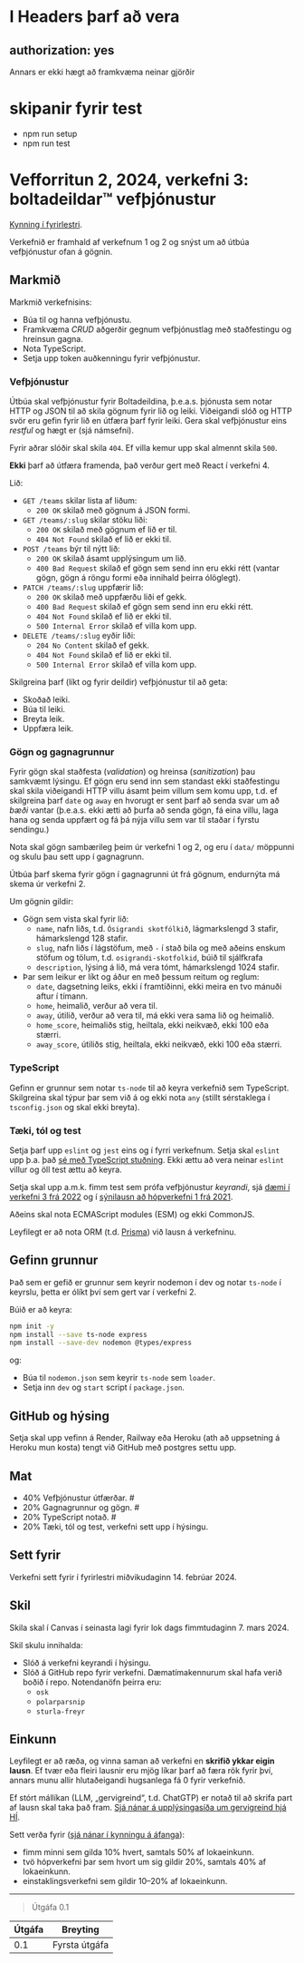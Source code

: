 # I Headers þarf að vera

## authorization: yes

Annars er ekki hægt að framkvæma neinar gjörðir

# skipanir fyrir test

- npm run setup
- npm run test

# Vefforritun 2, 2024, verkefni 3: boltadeildar™️ vefþjónustur

[Kynning í fyrirlestri](https://youtu.be/laL6P4hCnfQ).

Verkefnið er framhald af verkefnum 1 og 2 og snýst um að útbúa vefþjónustur ofan á gögnin.

## Markmið

Markmið verkefnisins:

- Búa til og hanna vefþjónustu.
- Framkvæma _CRUD_ aðgerðir gegnum vefþjónustlag með staðfestingu og hreinsun gagna.
- Nota TypeScript.
- Setja upp token auðkenningu fyrir vefþjónustur.

### Vefþjónustur

Útbúa skal vefþjónustur fyrir Boltadeildina, þ.e.a.s. þjónusta sem notar HTTP og JSON til að skila gögnum fyrir lið og leiki. Viðeigandi slóð og HTTP svör eru gefin fyrir lið en útfæra þarf fyrir leiki. Gera skal vefþjónustur eins _restful_ og hægt er (sjá námsefni).

Fyrir aðrar slóðir skal skila `404`. Ef villa kemur upp skal almennt skila `500`.

**Ekki** þarf að útfæra framenda, það verður gert með React í verkefni 4.

Lið:

- `GET /teams` skilar lista af liðum:
  - `200 OK` skilað með gögnum á JSON formi.
- `GET /teams/:slug` skilar stöku liði:
  - `200 OK` skilað með gögnum ef lið er til.
  - `404 Not Found` skilað ef lið er ekki til.
- `POST /teams` býr til nýtt lið:
  - `200 OK` skilað ásamt upplýsingum um lið.
  - `400 Bad Request` skilað ef gögn sem send inn eru ekki rétt (vantar gögn, gögn á röngu formi eða innihald þeirra ólöglegt).
- `PATCH /teams/:slug` uppfærir lið:
  - `200 OK` skilað með uppfærðu liði ef gekk.
  - `400 Bad Request` skilað ef gögn sem send inn eru ekki rétt.
  - `404 Not Found` skilað ef lið er ekki til.
  - `500 Internal Error` skilað ef villa kom upp.
- `DELETE /teams/:slug` eyðir liði:
  - `204 No Content` skilað ef gekk.
  - `404 Not Found` skilað ef lið er ekki til.
  - `500 Internal Error` skilað ef villa kom upp.

Skilgreina þarf (líkt og fyrir deildir) vefþjónustur til að geta:

- Skoðað leiki.
- Búa til leiki.
- Breyta leik.
- Uppfæra leik.

### Gögn og gagnagrunnur

Fyrir gögn skal staðfesta (_validation_) og hreinsa (_sanitization_) þau samkvæmt lýsingu. Ef gögn eru send inn sem standast ekki staðfestingu skal skila viðeigandi HTTP villu ásamt þeim villum sem komu upp, t.d. ef skilgreina þarf `date` og `away` en hvorugt er sent þarf að senda svar um að _bæði_ vantar (þ.e.a.s. ekki ætti að þurfa að senda gögn, fá eina villu, laga hana og senda uppfært og fá þá nýja villu sem var til staðar í fyrstu sendingu.)

Nota skal gögn sambærileg þeim úr verkefni 1 og 2, og eru í `data/` möppunni og skulu þau sett upp í gagnagrunn.

Útbúa þarf skema fyrir gögn í gagnagrunni út frá gögnum, endurnýta má skema úr verkefni 2.

Um gögnin gildir:

- Gögn sem vista skal fyrir lið:
  - `name`, nafn liðs, t.d. `Ósigrandi skotfólkið`, lágmarkslengd 3 stafir, hámarkslengd 128 stafir.
  - `slug`, nafn liðs í lágstöfum, með `-` í stað bila og með aðeins enskum stöfum og tölum, t.d. `osigrandi-skotfolkid`, búið til sjálfkrafa
  - `description`, lýsing á lið, má vera tómt, hámarkslengd 1024 stafir.
- Þar sem leikur er líkt og áður en með þessum reitum og reglum:
  - `date`, dagsetning leiks, ekki í framtíðinni, ekki meira en tvo mánuði aftur í tímann.
  - `home`, heimalið, verður að vera til.
  - `away`, útilið, verður að vera til, má ekki vera sama lið og heimalið.
  - `home_score`, heimaliðs stig, heiltala, ekki neikvæð, ekki 100 eða stærri.
  - `away_score`, útiliðs stig, heiltala, ekki neikvæð, ekki 100 eða stærri.

### TypeScript

Gefinn er grunnur sem notar `ts-node` til að keyra verkefnið sem TypeScript. Skilgreina skal týpur þar sem við á og ekki nota `any` (stillt sérstaklega í `tsconfig.json` og skal ekki breyta).

### Tæki, tól og test

Setja þarf upp `eslint` og `jest` eins og í fyrri verkefnum. Setja skal `eslint` upp þ.a. það [sé með TypeScript stuðning](https://typescript-eslint.io/getting-started). Ekki ættu að vera neinar `eslint` villur og öll test ættu að keyra.

Setja skal upp a.m.k. fimm test sem prófa vefþjónustur _keyrandi_, sjá [dæmi í verkefni 3 frá 2022](https://github.com/vefforritun/vef2-2022-v3-synilausn/tree/main/src/test/integration) og í [sýnilausn að hópverkefni 1 frá 2021](https://github.com/vefforritun/vef2-2021-h1-synilausn/tree/main/src/tests).

Aðeins skal nota ECMAScript modules (ESM) og ekki CommonJS.

Leyfilegt er að nota ORM (t.d. [Prisma](https://www.prisma.io/)) við lausn á verkefninu.

## Gefinn grunnur

Það sem er gefið er grunnur sem keyrir nodemon í dev og notar `ts-node` í keyrslu, þetta er ólíkt því sem gert var í verkefni 2.

Búið er að keyra:

```bash
npm init -y
npm install --save ts-node express
npm install --save-dev nodemon @types/express
```

og:

- Búa til `nodemon.json` sem keyrir `ts-node` sem `loader`.
- Setja inn `dev` og `start` script í `package.json`.

## GitHub og hýsing

Setja skal upp vefinn á Render, Railway eða Heroku (ath að uppsetning á Heroku mun kosta) tengt við GitHub með postgres settu upp.

## Mat

- 40% Vefþjónustur útfærðar. #
- 20% Gagnagrunnur og gögn. #
- 20% TypeScript notað. #
- 20% Tæki, tól og test, verkefni sett upp í hýsingu.

## Sett fyrir

Verkefni sett fyrir í fyrirlestri miðvikudaginn 14. febrúar 2024.

## Skil

Skila skal í Canvas í seinasta lagi fyrir lok dags fimmtudaginn 7. mars 2024.

Skil skulu innihalda:

- Slóð á verkefni keyrandi í hýsingu.
- Slóð á GitHub repo fyrir verkefni. Dæmatímakennurum skal hafa verið boðið í repo. Notendanöfn þeirra eru:
  - `osk`
  - `polarparsnip`
  - `sturla-freyr`

## Einkunn

Leyfilegt er að ræða, og vinna saman að verkefni en **skrifið ykkar eigin lausn**. Ef tvær eða fleiri lausnir eru mjög líkar þarf að færa rök fyrir því, annars munu allir hlutaðeigandi hugsanlega fá 0 fyrir verkefnið.

Ef stórt mállíkan (LLM, „gervigreind“, t.d. ChatGTP) er notað til að skrifa part af lausn skal taka það fram. [Sjá nánar á upplýsingasíða um gervigreind hjá HÍ](https://gervigreind.hi.is/).

Sett verða fyrir ([sjá nánar í kynningu á áfanga](https://github.com/vefforritun/vef2-2024/blob/main/namsefni/01.kynning/1.kynning.md)):

- fimm minni sem gilda 10% hvert, samtals 50% af lokaeinkunn.
- tvö hópverkefni þar sem hvort um sig gildir 20%, samtals 40% af lokaeinkunn.
- einstaklingsverkefni sem gildir 10–20% af lokaeinkunn.

---

> Útgáfa 0.1

| Útgáfa | Breyting      |
| ------ | ------------- |
| 0.1    | Fyrsta útgáfa |
